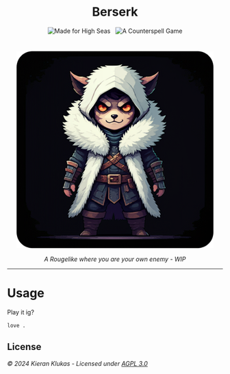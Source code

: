 <h1 align="center">Berserk</h1>

<p align="center">
  <img hspace="4" src="https://img.shields.io/badge/made%20for%20high%20seas-FEC2FB?style=for-the-badge&logo=hackclub&logoColor=1C4188" alt="Made for High Seas">
  <img hspace="4" src="https://img.shields.io/badge/a%20counterspell%20game-FEC2FB%3F?style=for-the-badge&logo=undertale&logoColor=ffffff&color=FF4186" alt="A Counterspell Game">
</p>

#

<p align="center">
  <img width="460" height="460" src="https://raw.githubusercontent.com/thelegendofmario/counterspell-berserk/refs/heads/main/.github/images/logo-rounded.png">
</p>

<p align="center">
  <i>A Rougelike where you are your own enemy - WIP</i>
</p>

---

# Usage

Play it ig?

```bash
love .
```

## License

_© 2024 Kieran Klukas - Licensed under [AGPL 3.0](LICENSE.md)_  